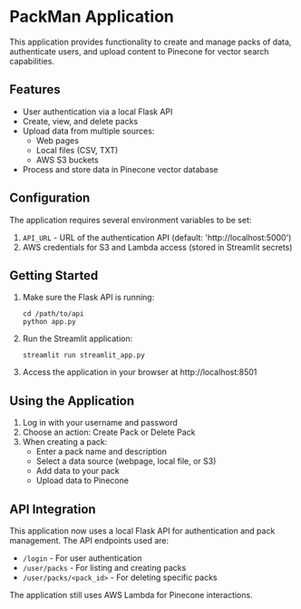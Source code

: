 # PackMan Application

This application provides functionality to create and manage packs of data, authenticate users, and upload content to Pinecone for vector search capabilities.

## Features

- User authentication via a local Flask API
- Create, view, and delete packs
- Upload data from multiple sources:
  - Web pages
  - Local files (CSV, TXT)
  - AWS S3 buckets
- Process and store data in Pinecone vector database

## Configuration

The application requires several environment variables to be set:

1. `API_URL` - URL of the authentication API (default: 'http://localhost:5000')
2. AWS credentials for S3 and Lambda access (stored in Streamlit secrets)

## Getting Started

1. Make sure the Flask API is running:
   ```
   cd /path/to/api
   python app.py
   ```

2. Run the Streamlit application:
   ```
   streamlit run streamlit_app.py
   ```

3. Access the application in your browser at http://localhost:8501

## Using the Application

1. Log in with your username and password
2. Choose an action: Create Pack or Delete Pack
3. When creating a pack:
   - Enter a pack name and description
   - Select a data source (webpage, local file, or S3)
   - Add data to your pack
   - Upload data to Pinecone

## API Integration

This application now uses a local Flask API for authentication and pack management. The API endpoints used are:
- `/login` - For user authentication
- `/user/packs` - For listing and creating packs
- `/user/packs/<pack_id>` - For deleting specific packs

The application still uses AWS Lambda for Pinecone interactions. 